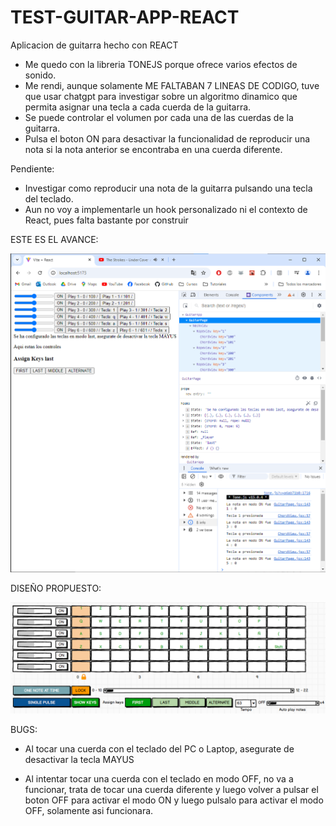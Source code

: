 # TEST-GUITAR-APP-REACT

Aplicacion de guitarra hecho con REACT

- Me quedo con la libreria TONEJS porque ofrece varios efectos de sonido.
- Me rendi, aunque solamente ME FALTABAN 7 LINEAS DE CODIGO, tuve que usar chatgpt para investigar sobre un algoritmo dinamico que permita asignar una tecla a cada cuerda de la guitarra.
- Se puede controlar el volumen por cada una de las cuerdas de la guitarra.
- Pulsa el boton ON para desactivar la funcionalidad de reproducir una nota si la nota anterior se encontraba en una cuerda diferente.

Pendiente:

- Investigar como reproducir una nota de la guitarra pulsando una tecla del teclado.
- Aun no voy a implementarle un hook personalizado ni el contexto de React, pues falta bastante por construir

ESTE ES EL AVANCE:

<img title="" src="assets/2024-09-26-00-24-16-image.png" alt="2024-09-26-00-24-16-image.png" data-align="center" width="834">

DISEÑO PROPUESTO:

![](assets/2024-09-21-19-39-01-image.png)

BUGS:

- Al tocar una cuerda con el teclado del PC o Laptop, asegurate de desactivar la tecla MAYUS

- Al intentar tocar una cuerda con el teclado en modo OFF, no va a funcionar, trata de tocar una cuerda diferente y luego volver a pulsar el boton OFF para activar el modo ON y luego pulsalo para activar el modo OFF, solamente asi funcionara.
